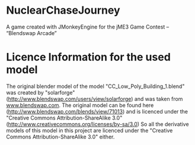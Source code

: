 NuclearChaseJourney
===================

A game created with JMonkeyEngine for the jME3 Game Contest – “Blendswap Arcade”

Licence Information for the used model
======================================
The original blender model of the model "CC_Low_Poly_Building_1.blend" was created by "solarforge" (http://www.blendswap.com/users/view/solarforge) and was taken from www.blendswap.com.
The original model can be found here (http://www.blendswap.com/blends/view/71013) and is licenced under the "Creative Commons Attribution-ShareAlike 3.0" (http://www.creativecommons.org/licenses/by-sa/3.0)
So all the derivative models of this model in this project are licenced under the "Creative Commons Attribution-ShareAlike 3.0" either.